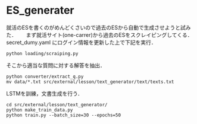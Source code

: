 # ES_generater


就活のESを書くのがめんどくさいので過去のESから自動で生成させようと試みた．　　
まず就活サイト(one-carrer)から過去のESをスクレイピングしてくる．　　
secret_dumy.yaml にログイン情報を更新した上で下記を実行．
```
python loading/scraiping.py
```

そこから適当な質問に対する解答を抽出．　　
```
python converter/extract_q.py
mv data/*.txt src/external/lesson/text_generator/text/texts.txt
```


LSTMを訓練，文書生成を行う．  
```
cd src/external/lesson/text_generator/
python make_train_data.py
python train.py --batch_size=30 --epochs=50
```
